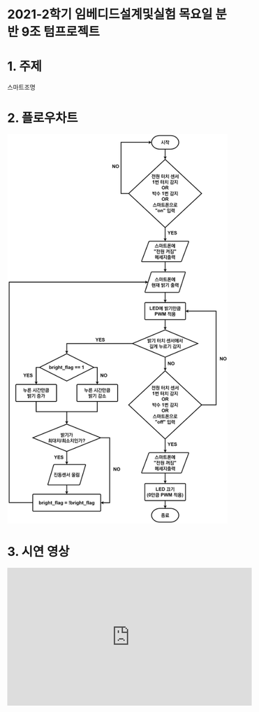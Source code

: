 2021-2학기 임베디드설계및실험 목요일 분반 9조 텀프로젝트
============================================
# 1. 주제
스마트조명
# 2. 플로우차트
![flowchart](./Info/flowchart.png)
# 3. 시연 영상
<iframe width="560" height="315" src="https://www.youtube.com/embed/KEMoB9rK0mw?rel=0" title="YouTube video player" frameborder="0" allow="accelerometer; autoplay; clipboard-write; encrypted-media; gyroscope; picture-in-picture" allowfullscreen></iframe>